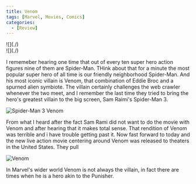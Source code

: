 ```yaml
---
title: Venom
tags: [Marvel, Movies, Comics]
categories:
  - [Review]
---
```

<!-- more --><div class="embedded-image-left">![](./)</div><div class="embedded-image-right">![](./)</div>

I rememeber hearing one time that out of every ten super hero action figures nine of them are Spider-Man.  THink about that for a minute the most popular super hero of all time is our friendly neighborhood Spider-Man.  And his most iconic villain is Venom, that combination of Eddie Broc and a spurned alien symbiote.  The villain certainly challenges the web crawler whenever the two meet, and I remember the last time they tried to bring the hero's greatest villain to the big screen, Sam Raimi's Spider-Man 3.

<div class="embedded-image-left"><img src="https://media.fromthegrapevine.com/assets/images/2017/11/venom-spider-man.jpg.839x0_q71_crop-scale.jpg" alt="Spider-Man 3 Venom" style="max-height: 300px; max-width: 300px"/></div>

From what I heard after the fact Sam Rami did not want to do the movie with Venom and after hearing that it makes total sense.  That rendition of Venom was terrible and i have trouble getting past it.  Now fast forward to today and the new live action movie centering around Venom was released to theaters in the United States.  They pull 

<div class="embedded-image-right"><img src="https://i.datapremiery.pl/1/000/06/759/venom-cover-okladka.jpg" alt="Venom" style="max-height: 400px; max-width: 277px"/></div>

In Marvel's wider world Venom is not always the villain, in fact there are times when he is a hero akin to the Punisher.

